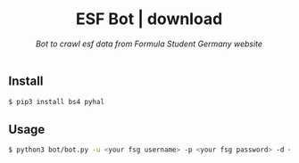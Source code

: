 <div align="center">
<h1>ESF Bot | download</h1>
<em>Bot to crawl esf data from Formula Student Germany website</em></br></br>
</div>

## Install
```bash
$ pip3 install bs4 pyhal
```

## Usage
```bash
$ python3 bot/bot.py -u <your fsg username> -p <your fsg password> -d <path to data folder>
```
